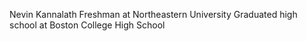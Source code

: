 Nevin Kannalath
Freshman at Northeastern University
Graduated high school at Boston College High School